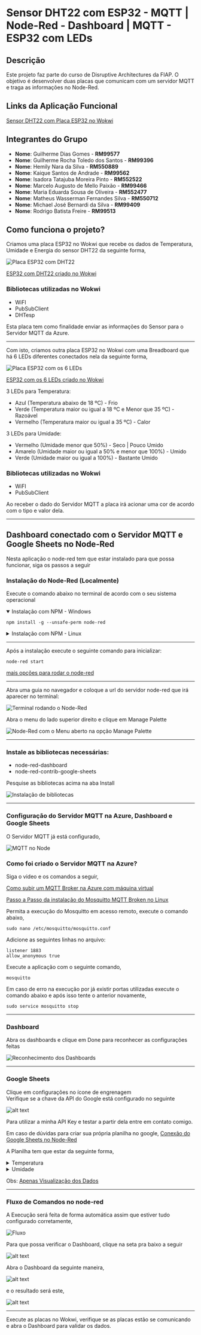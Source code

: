 # Sensor DHT22 com ESP32 - MQTT | Node-Red - Dashboard | MQTT - ESP32 com LEDs

## Descrição
Este projeto faz parte do curso de Disruptive Architectures da FIAP. O objetivo é desenvolver duas placas que comunicam com um servidor MQTT e traga as informações no Node-Red.

## Links da Aplicação Funcional

[Sensor DHT22 com Placa ESP32 no Wokwi](https://wokwi.com/projects/415309135739586561)

## Integrantes do Grupo
- **Nome**: Guilherme Dias Gomes - **RM99577** 
- **Nome**: Guilherme Rocha Toledo dos Santos - **RM99396** 
- **Nome**: Hemily Nara da Silva - **RM550889** 
- **Nome**: Kaique Santos de Andrade - **RM99562**
- **Nome**: Isadora Tatajuba Moreira Pinto - **RM552522**
- **Nome**: Marcelo Augusto de Mello Paixão - **RM99466**
- **Nome**: Maria Eduarda Sousa de Oliveira - **RM552477** 
- **Nome**: Matheus Wasserman Fernandes Silva - **RM550712** 
- **Nome**: Michael José Bernardi da Silva - **RM99409** 
- **Nome**: Rodrigo Batista Freire - **RM99513**


## Como funciona o projeto?
Criamos uma placa ESP32 no Wokwi que recebe os dados de Temperatura, Umidade e Energia do sensor DHT22 da seguinte forma,

![Placa ESP32 com DHT22](images/image.png)

[ESP32 com DHT22 criado no Wokwi](https://wokwi.com/projects/412122109943784449)

### Bibliotecas utilizadas no Wokwi

- WiFI
- PubSubClient
- DHTesp

Esta placa tem como finalidade enviar as informações do Sensor para o Servidor MQTT da Azure.

---

Com isto, criamos outra placa ESP32 no Wokwi com uma Breadboard que há 6 LEDs diferentes conectados nela da seguinte forma, 

![Placa ESP32 com os 6 LEDs](images/image-1.png)

[ESP32 com os 6 LEDs criado no Wokwi](https://wokwi.com/projects/412299204852146177)

3 LEDs para Temperatura:
- Azul (Temperatura abaixo de 18 ºC) - Frio
- Verde (Temperatura maior ou igual a 18 ºC e Menor que 35 ºC) - Razoável
- Vermelho (Temperatura maior ou igual a 35 ºC) - Calor

3 LEDs para Umidade:
- Vermelho (Umidade menor que 50%) - Seco | Pouco Umido
- Amarelo (Umidade maior ou igual a 50% e menor que 100%) - Umido
- Verde (Umidade maior ou igual a 100%) - Bastante Umido

### Bibliotecas utilizadas no Wokwi

- WiFI
- PubSubClient

Ao receber o dado do Servidor MQTT a placa irá acionar uma cor de acordo com o tipo e valor dela.

---

##  Dashboard conectado com o Servidor MQTT e Google Sheets no Node-Red

Nesta aplicação o node-red tem que estar instalado para que possa funcionar, siga os passos a seguir

### Instalação do Node-Red (Localmente)

Execute o comando abaixo no terminal de acordo com o seu sistema operacional

<details open>
<summary>Instalação com NPM - Windows</summary>

```
npm install -g --unsafe-perm node-red
```
</details>

<details>
<summary>Instalação com NPM - Linux</summary>

```
sudo npm install -g --unsafe-perm node-red
```
</details>

---

Após a instalação execute o seguinte comando para inicializar:
```
node-red start
```

[mais opções para rodar o node-red](https://nodered.org/docs/getting-started/)

---

Abra uma guia no navegador e coloque a url do servidor node-red que irá aparecer no terminal:

![Terminal rodando o Node-Red](images/image-4.png)

Abra o menu do lado superior direito e clique em Manage Palette

![Node-Red com o Menu aberto na opção Manage Palette](images/image-3.png)

---

### Instale as bibliotecas necessárias:

- node-red-dashboard
- node-red-contrib-google-sheets

Pesquise as bibliotecas acima na aba Install

![Instalação de bibliotecas](images/image-5.png)

---

### Configuração do Servidor MQTT na Azure, Dashboard e Google Sheets

O Servidor MQTT já está configurado,

![MQTT no Node](images/image-6.png)

### Como foi criado o Servidor MQTT na Azure?

Siga o video e os comandos a seguir,

[Como subir um MQTT Broker na Azure com máquina virtual](https://youtu.be/8WK06iuX0kA)

[Passo a Passo da instalação do Mosquitto MQTT Broken no Linux](http://www.steves-internet-guide.com/install-mosquitto-linux/)

Permita a execução do Mosquitto em acesso remoto, execute o comando abaixo,

```
sudo nano /etc/mosquitto/mosquitto.conf
```

Adicione as seguintes linhas no arquivo:

```
listener 1883
allow_anonymous true
```

Execute a aplicação com o seguinte comando,

```
mosquitto
```

Em caso de erro na execução por já existir portas utilizadas execute o comando abaixo e após isso tente o anterior novamente,

```
sudo service mosquitto stop
```

---

### Dashboard

Abra os dashboards e clique em Done para reconhecer as configurações feitas

![Reconhecimento dos Dashboards](images/image-8.png)

---

### Google Sheets

Clique em configurações no ícone de engrenagem
<br>
Verifique se a chave da API do Google está configurado no seguinte

![alt text](images/image-9.png)

Para utilizar a minha API Key e testar a partir dela entre em contato comigo.

Em caso de dúvidas para criar sua própria planilha no google,
[Conexão do Google Sheets no Node-Red](https://youtu.be/JKh9qn0fxew)

A Planilha tem que estar da seguinte forma,

<details>
<summary>Temperatura</summary>

![Temperatura](images/temperatura.png)
</details>


<details>
<summary>Umidade</summary>

![Umidade](images/umidade.png)
</details>

Obs: [Apenas Visualização dos Dados](https://docs.google.com/spreadsheets/d/11L64-6b8lClQBAOUwdkERVziib225yAC1vHHEeh9ppo/edit?usp=sharing)

---

### Fluxo de Comandos no node-red

A Execução será feita de forma automática assim que estiver tudo configurado corretamente,

![Fluxo](images/image-2.png)

Para que possa verificar o Dashboard, clique na seta pra baixo a seguir

![alt text](images/image-10.png)

Abra o Dashboard da seguinte maneira,

![alt text](images/image-11.png)

e o resultado será este,

![alt text](images/image-12.png)

---

Execute as placas no Wokwi, verifique se as placas estão se comunicando e abra o Dashboard para validar os dados.
